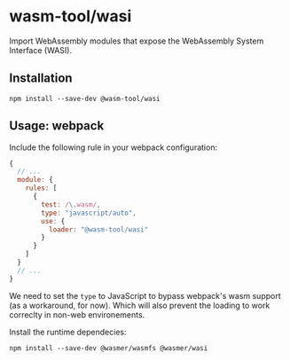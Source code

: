 # wasm-tool/wasi

Import WebAssembly modules that expose the WebAssembly System Interface (WASI).

## Installation

```
npm install --save-dev @wasm-tool/wasi
```

## Usage: webpack

Include the following rule in your webpack configuration:

```js
{
  // ...
  module: {
    rules: [
      {
        test: /\.wasm/,
        type: "javascript/auto",
        use: {
          loader: "@wasm-tool/wasi"
        }
      }
    ]
  }
  // ...
}
```

We need to set the `type` to JavaScript to bypass webpack's wasm support (as a workaround, for now). Which will also prevent the loading to work correclty in non-web environements.

Install the runtime dependecies:
```
npm install --save-dev @wasmer/wasmfs @wasmer/wasi
```
